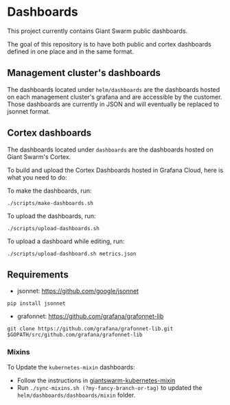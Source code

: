 # Dashboards

This project currently contains Giant Swarm public dashboards.

The goal of this repository is to have both public and cortex dashboards defined in one place and in the same format.

## Management cluster's dashboards

The dashboards located under `helm/dashboards` are the dashboards hosted on each management cluster's grafana and are accessible by the customer.
Those dashboards are currently in JSON and will eventually be replaced to jsonnet format.

## Cortex dashboards

The dashboards located under `dashboards` are the dashboards hosted on Giant Swarm's Cortex.

To build and upload the Cortex Dashboards hosted in Grafana Cloud, here is what you need to do:

To make the dashboards, run:
```
./scripts/make-dashboards.sh
```

To upload the dashboards, run:
```
./scripts/upload-dashboards.sh
```

To upload a dashboard while editing, run:
```
./scripts/upload-dashboard.sh metrics.json
```

## Requirements

* jsonnet: https://github.com/google/jsonnet

`pip install jsonnet`

* grafonnet: https://github.com/grafana/grafonnet-lib

`git clone https://github.com/grafana/grafonnet-lib.git $GOPATH/src/github.com/grafana/grafonnet-lib`

### Mixins

To Update the `kubernetes-mixin` dashboards:

* Follow the instructions in [giantswarm-kubernetes-mixin](https://github.com/giantswarm/giantswarm-kubernetes-mixin)
* Run `./sync-mixins.sh (?my-fancy-branch-or-tag)` to updated the `helm/dashboards/dashboards/mixin` folder.
